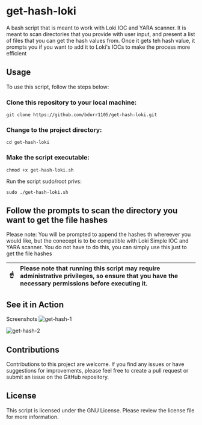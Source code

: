 # get-hash-loki
A bash script that is meant to work with Loki IOC and YARA scanner. It is meant to scan directories that you provide with user input, and present a list of files that you can get the hash values from. Once it gets teh hash value, it prompts you if you want to add it to Loki's IOCs to make the process more efficient

## Usage
To use this script, follow the steps below:

### Clone this repository to your local machine:

`git clone https://github.com/bdorr1105/get-hash-loki.git`

### Change to the project directory:

`cd get-hash-loki`

### Make the script executable:

`chmod +x get-hash-loki.sh`

Run the script sudo/root privs:

`sudo ./get-hash-loki.sh` 

## Follow the prompts to scan the directory you want to get the file hashes

Please note: You will be prompted to append the hashes th whereever you would like, but the conecept is to be compatible with Loki Simple IOC and YARA scanner. You do not have to do this, you can simply use this just to get the file hashes

| :point_up:    | Please note that running this script may require administrative privileges, so ensure that you have the necessary permissions before executing it. |
|---------------|:---------------------------------------------------------------------------------------------------------------------------------------------------|

## See it in Action

Screenshots
![get-hash-1](https://github.com/bdorr1105/get-hash-loki/assets/12386911/a01d4251-e8fe-4d86-a0a7-639283f2bdb9)

![get-hash-2](https://github.com/bdorr1105/get-hash-loki/assets/12386911/4b06c5b4-7f28-468c-8260-47f7841dd13a)


## Contributions
Contributions to this project are welcome. If you find any issues or have suggestions for improvements, please feel free to create a pull request or submit an issue on the GitHub repository.

## License
This script is licensed under the GNU License. Please review the license file for more information.
